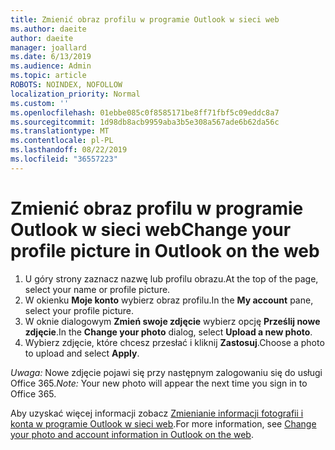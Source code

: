 ```yaml
---
title: Zmienić obraz profilu w programie Outlook w sieci web
ms.author: daeite
author: daeite
manager: joallard
ms.date: 6/13/2019
ms.audience: Admin
ms.topic: article
ROBOTS: NOINDEX, NOFOLLOW
localization_priority: Normal
ms.custom: ''
ms.openlocfilehash: 01ebbe085c0f8585171be8ff71fbf5c09eddc8a7
ms.sourcegitcommit: 1d98db8acb9959aba3b5e308a567ade6b62da56c
ms.translationtype: MT
ms.contentlocale: pl-PL
ms.lasthandoff: 08/22/2019
ms.locfileid: "36557223"
---
```

# <a name="change-your-profile-picture-in-outlook-on-the-web"></a><span data-ttu-id="b314c-102">Zmienić obraz profilu w programie Outlook w sieci web</span><span class="sxs-lookup"><span data-stu-id="b314c-102">Change your profile picture in Outlook on the web</span></span>

1. <span data-ttu-id="b314c-103">U góry strony zaznacz nazwę lub profilu obrazu.</span><span class="sxs-lookup"><span data-stu-id="b314c-103">At the top of the page, select your name or profile picture.</span></span>
1. <span data-ttu-id="b314c-104">W okienku **Moje konto** wybierz obraz profilu.</span><span class="sxs-lookup"><span data-stu-id="b314c-104">In the **My account** pane, select your profile picture.</span></span>
1. <span data-ttu-id="b314c-105">W oknie dialogowym **Zmień swoje zdjęcie** wybierz opcję **Prześlij nowe zdjęcie**.</span><span class="sxs-lookup"><span data-stu-id="b314c-105">In the **Change your photo** dialog, select **Upload a new photo**.</span></span>
1. <span data-ttu-id="b314c-106">Wybierz zdjęcie, które chcesz przesłać i kliknij **Zastosuj**.</span><span class="sxs-lookup"><span data-stu-id="b314c-106">Choose a photo to upload and select **Apply**.</span></span>

<span data-ttu-id="b314c-107">*Uwaga:* Nowe zdjęcie pojawi się przy następnym zalogowaniu się do usługi Office 365.</span><span class="sxs-lookup"><span data-stu-id="b314c-107">*Note:* Your new photo will appear the next time you sign in to Office 365.</span></span>

<span data-ttu-id="b314c-108">Aby uzyskać więcej informacji zobacz [Zmienianie informacji fotografii i konta w programie Outlook w sieci web](https://support.office.com/article/b2dbb289-851d-4bed-93c3-3e136f5659ec).</span><span class="sxs-lookup"><span data-stu-id="b314c-108">For more information, see [Change your photo and account information in Outlook on the web](https://support.office.com/article/b2dbb289-851d-4bed-93c3-3e136f5659ec).</span></span>